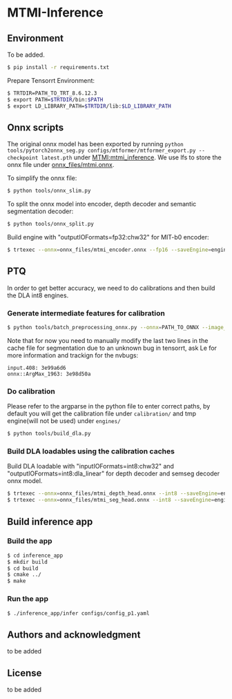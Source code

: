 # MTMI-Inference



## Environment

To be added.
```bash
$ pip install -r requirements.txt
```

Prepare Tensorrt Environment:
```bash
$ TRTDIR=PATH_TO_TRT_8.6.12.3
$ export PATH=$TRTDIR/bin:$PATH
$ export LD_LIBRARY_PATH=$TRTDIR/lib:$LD_LIBRARY_PATH
```

## Onnx scripts

The original onnx model has been exported by running `python tools/pytorch2onnx_seg.py configs/mtformer/mtformer_export.py --checkpoint latest.pth` under [MTMI:mtmi_inference](https://gitlab-master.nvidia.com/boyinz/mtmi/-/tree/mtmi_inference). We use lfs to store the onnx file under [onnx_files/mtmi.onnx](https://gitlab-master.nvidia.com/boyinz/mtmi-inference/-/tree/main/onnx_files).

To simplify the onnx file:
```bash
$ python tools/onnx_slim.py
```

To split the onnx model into encoder, depth decoder and semantic segmentation decoder:
```bash
$ python tools/onnx_split.py
```

Build engine with "outputIOFormats=fp32:chw32" for MIT-b0 encoder:
```bash
$ trtexec --onnx=onnx_files/mtmi_encoder.onnx --fp16 --saveEngine=engines/mtmi_encoder_fp16_gpu.plan --outputIOFormats=fp32:chw32 --verbose
```


## PTQ

In order to get better accuracy, we need to do calibrations and then build the DLA int8 engines.

### Generate intermediate features for calibration
```bash
$ python tools/batch_preprocessing_onnx.py --onnx=PATH_TO_ONNX --image_path=PATH_TO_IMAGE_FILES --output_path=PATH_TO_SAVE_OUTPUTS
```

Note that for now you need to manually modify the last two lines in the cache file for segmentation due to an unknown bug in tensorrt, ask Le for more information and trackign for the nvbugs:
```
input.408: 3e99a6d6
onnx::ArgMax_1963: 3e98d50a
```

### Do calibration
Please refer to the argparse in the python file to enter correct paths, by default you will get the calibration file under `calibration/` and tmp engine(will not be used) under `engines/`
```bash
$ python tools/build_dla.py
```

### Build DLA loadables using the calibration caches

Build DLA loadable with "inputIOFormats=int8:chw32" and "outputIOFormats=int8:dla_linear" for depth decoder and semseg decoder onnx model.
```bash
$ trtexec --onnx=onnx_files/mtmi_depth_head.onnx --int8 --saveEngine=engines/mtmi_depth_i8_dla.bin --useDLACore=0 --inputIOFormats=int8:chw32 --outputIOFormats=int8:dla_linear --buildOnly --verbose --buildDLAStandalone --calib=calibration/calibration_cache_depth.bin
$ trtexec --onnx=onnx_files/mtmi_seg_head.onnx --int8 --saveEngine=engines/mtmi_seg_i8_dla.bin --useDLACore=0 --inputIOFormats=int8:chw32 --outputIOFormats=int8:dla_linear --buildOnly --verbose --buildDLAStandalone --calib=calibration/calibration_cache_seg_mod.bin
```

## Build inference app

### Build the app
```bash
$ cd inference_app
$ mkdir build
$ cd build
$ cmake ../
$ make
```

### Run the app
```bash
$ ./inference_app/infer configs/config_p1.yaml
```

## Authors and acknowledgment
to be added

## License
to be added


